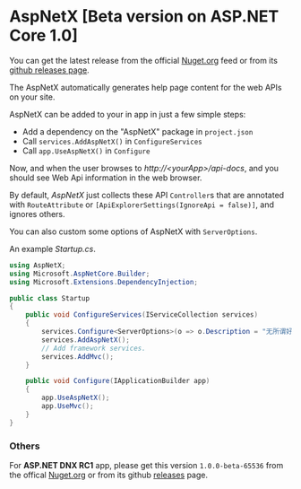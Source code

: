 # AspNetX [Beta version on ASP.NET Core 1.0]

You can get the latest release from the official [Nuget.org](https://www.nuget.org/packages/AspNetX/) feed or from its [github releases page](https://github.com/qqbuby/AspNetX/releases).

The AspNetX automatically generates help page content for the web APIs on your site.

AspNetX can be added to your in app in just a few simple steps:

- Add a dependency on the "AspNetX" package in `project.json`
- Call `services.AddAspNetX()` in `ConfigureServices`
- Call `app.UseAspNetX()` in `Configure`

Now, and when the user browses to *http://&lt;yourApp&gt;/api-docs*, and you should see Web Api information in the web browser. 

By default, *AspNetX* just collects these API `Controller`s that are annotated with `RouteAttribute` or `[ApiExplorerSettings(IgnoreApi = false)]`, and ignores others.

You can also custom some options of AspNetX with `ServerOptions`.

An example *Startup.cs*.

```cs
using AspNetX;
using Microsoft.AspNetCore.Builder;
using Microsoft.Extensions.DependencyInjection;

public class Startup
{
    public void ConfigureServices(IServiceCollection services)
    {
        services.Configure<ServerOptions>(o => o.Description = "无所谓好或不好，人生一场虚空大梦，韶华白首，不过转瞬。惟有天道恒在，往复循环，不曾更改…… —— 慕容紫英.仙剑奇侠传 4》");
        services.AddAspNetX();
        // Add framework services.
        services.AddMvc();
    }

    public void Configure(IApplicationBuilder app)
    {
        app.UseAspNetX();
        app.UseMvc();
    }
}
```

### Others

For **ASP.NET DNX RC1** app, please get this version `1.0.0-beta-65536` from the offical [Nuget.org](http://www.nuget.org/packages/AspNetX.Server/1.0.0-beta-65536) or from its github [releases](https://github.com/qqbuby/AspNetX/releases/tag/v1.0.0-beta-65536) page.
